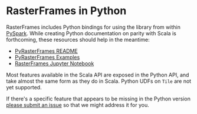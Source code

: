 # RasterFrames&nbsp;in&nbsp;Python

RasterFrames includes Python bindings for using the library from within [PySpark](https://spark.apache.org/docs/latest/api/python/pyspark.html).
While creating Python documentation on parity with Scala is forthcoming, these resources should help 
in the meantime:

* [PyRasterFrames README](https://github.com/locationtech/rasterframes/blob/develop/pyrasterframes/python/README.rst)
* [PyRasterFrames Examples](https://github.com/locationtech/rasterframes/tree/develop/pyrasterframes/python/examples)
* [RasterFrames Jupyter Notebook](https://github.com/locationtech/rasterframes/blob/develop/deployment/README.md)

Most features available in the Scala API are exposed in the Python API, and take almost the same form as they
do in Scala. Python UDFs on `Tile` are not yet supported. 

If there's a specific feature that appears to be missing in the Python version [please submit an issue](https://github.com/locationtech/rasterframes/issues)
so that we might address it for you.
